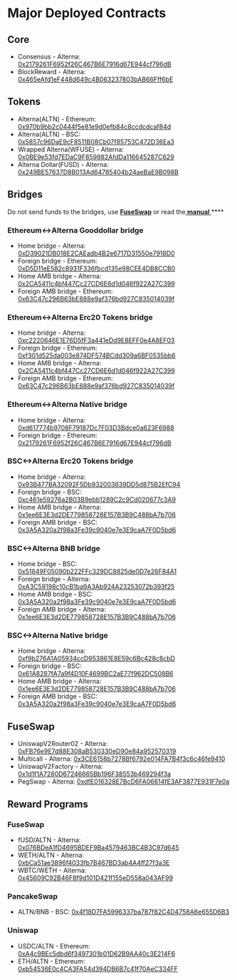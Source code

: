 # Major Deployed Contracts

## Core

* Consensus - Alterna: [0x2179261F6952f26C467B6E7916d67E944cf796dB](https://scan.alternanetwork.org/address/0x2179261F6952f26C467B6E7916d67E944cf796dB) 
* BlockReward - Alterna: [0x465eAfd1eF448d649c4B063237803bAB66Fff6bE](https://scan.alternanetwork.org/address/0x465eAfd1eF448d649c4B063237803bAB66Fff6bE)

## Tokens

* Alterna\(ALTN\) - Ethereum: [0x970b9bb2c0444f5e81e9d0efb84c8ccdcdcaf84d](https://etherscan.io/token/0x970b9bb2c0444f5e81e9d0efb84c8ccdcdcaf84d)
* Alterna\(ALTN\) - BSC: [0x5857c96DaE9cF8511B08Cb07f85753C472D36Ea3](https://bscscan.com/token/0x5857c96dae9cf8511b08cb07f85753c472d36ea3)
* Wrapped Alterna\(WFUSE\) - Alterna: [0x0BE9e53fd7EDaC9F859882AfdDa116645287C629](https://scan.alternanetwork.org/address/0x0BE9e53fd7EDaC9F859882AfdDa116645287C629)
* Alterna Dollar\(FUSD\) - Alterna: [0x249BE57637D8B013Ad64785404b24aeBaE9B098B](https://scan.alternanetwork.org/address/0x249BE57637D8B013Ad64785404b24aeBaE9B098B)

## Bridges

Do not send funds to the bridges, use [**FuseSwap**](https://fuseswap.com) or read the[ **manual** ](https://app.gitbook.com/@fuse-1/s/fuse-dev-docs/bridges/bridges)\*\*\*\*

### Ethereum&lt;-&gt;Alterna Gooddollar bridge

* Home bridge - Alterna: [0xD39021DB018E2CAEadb4B2e6717D31550e7918D0](https://scan.alternanetwork.org/address/0xD39021DB018E2CAEadb4B2e6717D31550e7918D0/transactions)
* Foreign bridge - Ethereum: [0xD5D11eE582c8931F336fbcd135e98CEE4DB8CCB0](https://etherscan.io/address/0xD5D11eE582c8931F336fbcd135e98CEE4DB8CCB0)
* Home AMB bridge - Alterna: [0x2CA5411c4bf447Cc27CD6E6d1d046f922A27C399](https://scan.alternanetwork.org/address/0x2CA5411c4bf447Cc27CD6E6d1d046f922A27C399/transactions)
* Foreign AMB bridge - Ethereum: [0x63C47c296B63bE888e9af376bd927C835014039f](https://etherscan.io/address/0x63C47c296B63bE888e9af376bd927C835014039f)

### Ethereum&lt;-&gt;Alterna Erc20 Tokens bridge

* Home bridge - Alterna: [0xc2220646E1E76D5fF3a441eDd9E8EFF0e4A8EF03](https://scan.alternanetwork.org/address/0xc2220646E1E76D5fF3a441eDd9E8EFF0e4A8EF03)
* Foreign bridge - Ethereum: [0xf301d525da003e874DF574BCdd309a6BF0535bb6](https://etherscan.io/address/0xf301d525da003e874DF574BCdd309a6BF0535bb6)
* Home AMB bridge - Alterna: [0x2CA5411c4bf447Cc27CD6E6d1d046f922A27C399](https://scan.alternanetwork.org/address/0x2CA5411c4bf447Cc27CD6E6d1d046f922A27C399/transactions)
* Foreign AMB bridge - Ethereum: [0x63C47c296B63bE888e9af376bd927C835014039f](https://etherscan.io/address/0x63C47c296B63bE888e9af376bd927C835014039f)

### Ethereum&lt;-&gt;Alterna Native bridge

* Home bridge - Alterna: [0xd617774b9708F79187Dc7F03D3Bdce0a623F6988](https://scan.alternanetwork.org/address/0xd617774b9708F79187Dc7F03D3Bdce0a623F6988/transactions)
* Foreign bridge - Ethereum: [0x2179261F6952f26C467B6E7916d67E944cf796dB](https://etherscan.io/address/0x2179261F6952f26C467B6E7916d67E944cf796dB)

### BSC&lt;-&gt;Alterna Erc20 Tokens bridge

* Home bridge - Alterna: [0x93B477BA32092F5Db932003639DD5d875B2EfC94](https://scan.alternanetwork.org/address/0x93B477BA32092F5Db932003639DD5d875B2EfC94/transactions)
* Foreign bridge - BSC: [0xc461e59276a2B03B9ebb1289C2c9Cd020677c3A9](https://bscscan.com/address/0xc461e59276a2B03B9ebb1289C2c9Cd020677c3A9)
* Home AMB bridge - Alterna: [0x1ee6E3E3d2DE779858728E157B3B9C488bA7b706](https://scan.alternanetwork.org/address/0x1ee6E3E3d2DE779858728E157B3B9C488bA7b706/transactions)
* Foreign AMB bridge - BSC: [0x3A5A320a2f98a3Fe39c9040e7e3E9caA7F0D5bd6](https://bscscan.com/address/0x3A5A320a2f98a3Fe39c9040e7e3E9caA7F0D5bd6)

### BSC&lt;-&gt;Alterna BNB bridge

* Home bridge - BSC: [0x51849F05090b222FFc329DC8825de0D7e26F84A1](https://bscscan.com/address/0x51849F05090b222FFc329DC8825de0D7e26F84A1)
* Foreign bridge - Alterna: [0xA3C59198c10cB1ba9A3Ab924A23253072b393f25](https://scan.alternanetwork.org/address/0xA3C59198c10cB1ba9A3Ab924A23253072b393f25)
* Home AMB bridge - BSC: [0x3A5A320a2f98a3Fe39c9040e7e3E9caA7F0D5bd6](https://bscscan.com/address/0x3A5A320a2f98a3Fe39c9040e7e3E9caA7F0D5bd6)
* Foreign AMB bridge - Alterna: [0x1ee6E3E3d2DE779858728E157B3B9C488bA7b706](https://scan.alternanetwork.org/address/0x1ee6E3E3d2DE779858728E157B3B9C488bA7b706)

### BSC&lt;-&gt;Alterna Native bridge

* Home bridge - Alterna: [0xf9b276A1A05934ccD953861E8E59c6Bc428c8cbD](https://scan.alternanetwork.org/address/0xf9b276A1A05934ccD953861E8E59c6Bc428c8cbD/transactions)
* Foreign bridge - BSC: [0x61A8287fA7a9f4D10F4699BC2aE77f962DC508B6](https://bscscan.com/address/0x61A8287fA7a9f4D10F4699BC2aE77f962DC508B6)
* Home AMB bridge - Alterna: [0x1ee6E3E3d2DE779858728E157B3B9C488bA7b706](https://scan.alternanetwork.org/address/0x1ee6E3E3d2DE779858728E157B3B9C488bA7b706)
* Foreign AMB bridge - BSC: [0x3A5A320a2f98a3Fe39c9040e7e3E9caA7F0D5bd6](https://bscscan.com/address/0x3A5A320a2f98a3Fe39c9040e7e3E9caA7F0D5bd6)

## FuseSwap

* UniswapV2Router02 - Alterna: [0xFB76e9E7d88E308aB530330eD90e84a952570319](https://scan.alternanetwork.org/address/0xFB76e9E7d88E308aB530330eD90e84a952570319)
* Multicall - Alterna: [0x3CE6158b7278Bf6792e014FA7B4f3c6c46fe9410](https://scan.alternanetwork.org/address/0x3CE6158b7278Bf6792e014FA7B4f3c6c46fe9410)
* UniswapV2Factory - Alterna: [0x1d1f1A7280D67246665Bb196F38553b469294f3a](https://scan.alternanetwork.org/address/0x1d1f1A7280D67246665Bb196F38553b469294f3a)
* PegSwap - Alterna: [0xdfE016328E7BcD6FA06614fE3AF3877E931F7e0a](https://scan.alternanetwork.org/address/0xdfE016328E7BcD6FA06614fE3AF3877E931F7e0a)

## Reward Programs

### FuseSwap

* fUSD/ALTN - Alterna: [0x076BDeA1fD4695BDEF9Ba4579463BC4B3C97d645](https://scan.alternanetwork.org/address/0x076BDeA1fD4695BDEF9Ba4579463BC4B3C97d645)
* WETH/ALTN - Alterna: [0xbCa51ae3896f4033fb7B467BD3ab4A4ff27f3a3E](https://scan.alternanetwork.org/address/0xbCa51ae3896f4033fb7B467BD3ab4A4ff27f3a3E)
* WBTC/WETH - Alterna: [0x45609C92B46F8f9d101D421f155eD558a043AF99](https://scan.alternanetwork.org/address/0x45609C92B46F8f9d101D421f155eD558a043AF99)

### PancakeSwap

* ALTN/BNB - BSC: [0x4f18D7FA5996337ba787f82C4D4758A6e655D6B3](https://bscscan.com/address/0x4f18D7FA5996337ba787f82C4D4758A6e655D6B3)

### Uniswap

* USDC/ALTN - Ethereum: [0xA4c9BEc5dbd6f3497301b01D62B9AA40c3E214F6](https://etherscan.io/address/0xA4c9BEc5dbd6f3497301b01D62B9AA40c3E214F6)
* ETH/ALTN - Ethereum: [0xb54536E0c4CA3FA54d394DB6B7c41f70AeC334FF](https://etherscan.io/address/0xb54536E0c4CA3FA54d394DB6B7c41f70AeC334FF)





